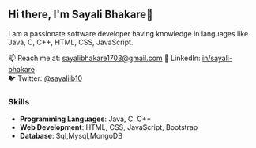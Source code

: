 ## Hi there, I'm Sayali Bhakare👋

I am a passionate software developer having knowledge in languages like Java, C, C++, HTML, CSS, JavaScript.

📫 Reach me at: [sayalibhakare1703@gmail.com](mailto:sayalibhakare1703@gmail.com) 
💼 LinkedIn: [in/sayali-bhakare](https://www.linkedin.com/in/sayali-bhakare)  
🐦 Twitter: [@sayaliib10](https://twitter.com/sayaliib10)

### Skills
- **Programming Languages**: Java, C, C++
- **Web Development**: HTML, CSS, JavaScript, Bootstrap
- **Database**: Sql,Mysql,MongoDB



